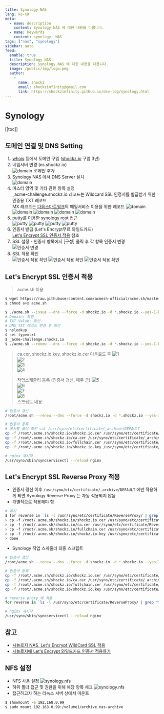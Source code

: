 ```yaml
---
title: Synology NAS
lang: ko-KR
meta:
  - name: description
    content: Synology NAS 에 대한 내용을 다룹니다.
  - name: keywords
    content: synology, NAS
tags: ["nas", "synology"]
sidebar: auto
feed:
  enable: true
  title: Synology NAS
  description: Synology NAS 에 대한 내용을 다룹니다.
  image: /public/img/logo.png
  author:
    -
      name: shockz
      email: shockzinfinity@gmail.com
      link: https://shockzinfinity.github.io/dev-log/synology.html
---
```


# Synology

<TagLinks />

[[toc]]

## 도메인 연결 및 DNS Setting

1. [whois](https://whois.co.kr) 등에서 도메인 구입 ([shockz.io](https://shockz.io) 구입 3년)
2. 네임서버 변경 (ns.shockz.io)  
   ![domain](./image/synology.domain.1.png) _도메인 추가_
3. Synology NAS 에서 DNS Server 설치  
   ![domain](./image/synology.domain.2.png)
4. 마스터 영역 및 기타 관련 항목 설정  
   \_acme-challenge.shockz.io 레코드는 Wildcard SSL 인정서를 발급받기 위한 인증용 TXT 레코드  
   MX 레코드는 [다음스마트워크](http://mail2.daum.net/hanmailex/domain.html)의 메일서비스 이용을 위한 레코드
   ![domain](./image/synology.domain.3.0.png)
   ![domain](./image/synology.domain.3.1.png)
   ![domain](./image/synology.domain.4.png)
   ![domain](./image/synology.domain.5.png)
   ![domain](./image/synology.domain.6.png)
5. putty를 이용한 synology root 접근  
   ![putty](./image/putty.1.png)
   ![putty](./image/putty.2.png)
   ![putty](./image/putty.3.png)
   ![putty](./image/putty.4.png)
6. 인증서 발급 (Let's Encrypt무료 와일드카드)  
   [Let's Encrypt SSL 인증서 적용](#lets-encrypt-ssl-인증서-적용) 참조
7. SSL 설정 - 인증서 항목에서 [구성] 클릭 후 각 항목 인증서 변경  
   ![인증서 변경](./image/synology.service.1.png)
8. SSL 적용 확인  
   ![인증서 적용 확인](./image/synology.service.2.png)
   ![인증서 적용 확인](./image/synology.service.3.png)
   ![인증서 적용 확인](./image/synology.service.4.png)

## Let's Encrypt SSL 인증서 적용

> acme.sh 이용

```bash
$ wget https://raw.githubusercontent.com/acmesh-official/acme.sh/master/acme.sh
$ chmod a+x acme.sh

$ ./acme.sh --issue --dns --force -d shockz.io -d *.shockz.io --yes-I-know-dns-manual-mode-enough-go-ahead-please
# Domain: 확인
# TXT Value: 확인
# DNS TXT 레코드 변경 후 확인
$ nslookup
$ set type=txt
$ _acme-challenge.shockz.io
$ ./acme.sh --renew --dns --force -d shockz.io -d *.shockz.io --yes-I-know-dns-manual-mode-enough-go-ahead-please
```

> ca.cer, shockz.io.key, shockz.io.cer 다운로드 후
> ![1](./image/synology.ssl.1.png)  
> ![2](./image/synology.ssl.2.png)  
> ![3](./image/synology.ssl.3.png)  
> ![4](./image/synology.ssl.4.png)

> 작업스케줄러 등록 (인증서 갱신, 매주 금)
> ![5](./image/synology.ssl.5.png)  
> ![6](./image/synology.ssl.6.png)  
> ![7](./image/synology.ssl.7.png)  
> ![8](./image/synology.ssl.8.png)  
> 스크립트 내용

```bash
# 인증서 갱신
/root/acme.sh --renew --dns --force -d shockz.io -d *.shockz.io --yes-I-know-dns-manual-mode-enough-go-ahead-please

# 인증서 등록
# 복사할 폴더 확인 cat /usr/syno/etc/certificate/_archive/DEFAULT
cp -f /root/.acme.sh/shockz.io/shockz.io.cer /usr/syno/etc/certificate/_archive/`cat /usr/syno/etc/certificate/_archive/DEFAULT`/cert.pem
cp -f /root/.acme.sh/shockz.io/ca.cer /usr/syno/etc/certificate/_archive/`cat /usr/syno/etc/certificate/_archive/DEFAULT`/chain.pem
cp -f /root/.acme.sh/shockz.io/fullchain.cer /usr/syno/etc/certificate/_archive/`cat /usr/syno/etc/certificate/_archive/DEFAULT`/fullchain.pem
cp -f /root/.acme.sh/shockz.io/shockz.io.key /usr/syno/etc/certificate/_archive/`cat /usr/syno/etc/certificate/_archive/DEFAULT`/privkey.pem

# nginx 재시작
/usr/syno/sbin/synoservicectl --reload nginx
```

## Let's Encrypt SSL Reverse Proxy 적용

- 인증서 갱신 이후 `/usr/syno/etc/certificate/_archive/DEFAULT` 에만 적용하게 되면 Synology Reverse Proxy 는 자동 적용되지 않음
- 개별적으로 적용해야 함
```bash
# 예시
$ for reverse in `ls -l /usr/syno/etc/certificate/ReverseProxy/ | grep "^d" | awk '{ print $9 }'`; do
> cp -f /root/.acme.sh/shockz.io/shockz.io.cer /usr/syno/etc/certificate/ReverseProxy/$reverse/cert.pem
> cp -f /root/.acme.sh/shockz.io/ca.cer /usr/syno/etc/certificate/ReverseProxy/$reverse/chain.pem
> cp -f /root/.acme.sh/shockz.io/fullchain.cer /usr/syno/etc/certificate/ReverseProxy/$reverse/fullchain.pem
> cp -f /root/.acme.sh/shockz.io/shockz.io.key /usr/syno/etc/certificate/ReverseProxy/$reverse/privkey.pem
> done
```
- Synology 작업 스케줄러 최종 스크립트
```bash
# 인증서 갱신
/root/acme.sh --renew --dns --force -d shockz.io -d *.shockz.io --yes-I-know-dns-manual-mode-enough-go-ahead-please

# 인증서 등록
cp -f /root/.acme.sh/shockz.io/shockz.io.cer /usr/syno/etc/certificate/_archive/`cat /usr/syno/etc/certificate/_archive/DEFAULT`/cert.pem
cp -f /root/.acme.sh/shockz.io/ca.cer /usr/syno/etc/certificate/_archive/`cat /usr/syno/etc/certificate/_archive/DEFAULT`/chain.pem
cp -f /root/.acme.sh/shockz.io/fullchain.cer /usr/syno/etc/certificate/_archive/`cat /usr/syno/etc/certificate/_archive/DEFAULT`/fullchain.pem
cp -f /root/.acme.sh/shockz.io/shockz.io.key /usr/syno/etc/certificate/_archive/`cat /usr/syno/etc/certificate/_archive/DEFAULT`/privkey.pem

# reverse proxy 에 적용
for reverse in `ls -l /usr/syno/etc/certificate/ReverseProxy/ | grep "^d" | awk '{ print $9 }'`; do cp -f /root/.acme.sh/shockz.io/shockz.io.cer /usr/syno/etc/certificate/ReverseProxy/$reverse/cert.pem; cp -f /root/.acme.sh/shockz.io/ca.cer /usr/syno/etc/certificate/ReverseProxy/$reverse/chain.pem; cp -f /root/.acme.sh/shockz.io/fullchain.cer /usr/syno/etc/certificate/ReverseProxy/$reverse/fullchain.pem; cp -f /root/.acme.sh/shockz.io/shockz.io.key /usr/syno/etc/certificate/ReverseProxy/$reverse/privkey.pem; done

# nginx 재시작
/usr/syno/sbin/synoservicectl --reload nginx
```

## 참고

- [시놀로지 NAS, Let's Encrypt WildCard SSL 적용](https://eunpoong.tistory.com/1185)
- [시놀로지에 Let's Encrypt 와일드카드 인증서 적용하기](https://blog.naver.com/jcjee2004/221831609605)

## NFS 설정

- NFS 사용 설정
![synology.nfs](./image/synology.nfs.1.png)
- 하위 폴더 접근 및 권한을 위해 해당 항목 체크
![synology.nfs](./image/synology.nfs.2.png)
- 접근하고자 하는 리눅스 서버 상에서 마운트
```bash
$ showmount -e 192.168.0.99
$ sudo mount 192.168.0.99:/volume1/archive nas-archive
```
